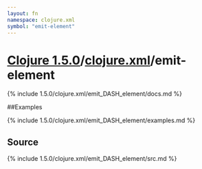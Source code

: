 ```yaml
---
layout: fn
namespace: clojure.xml
symbol: "emit-element"
---
```


# [Clojure 1.5.0](../../)/[clojure.xml](../)/emit-element

{% include 1.5.0/clojure.xml/emit_DASH_element/docs.md %}

##Examples

{% include 1.5.0/clojure.xml/emit_DASH_element/examples.md %}
## Source
{% include 1.5.0/clojure.xml/emit_DASH_element/src.md %}

